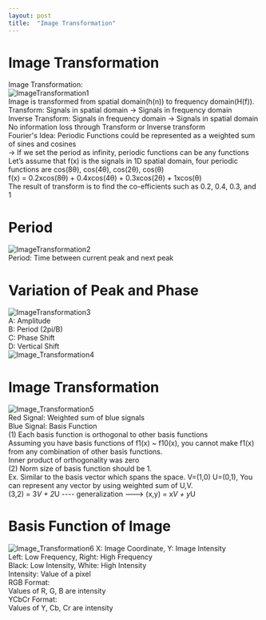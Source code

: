 ```yaml
---
layout: post
title:  "Image Transformation"
---
```

# Image Transformation
Image Transformation: <br/>
![ImageTransformation1](https://github.com/growingpenguin/growingpenguin.github.io/assets/110277903/d731815c-c144-4bd5-9ccf-e9805bfbb033) <br/>
Image is transformed from spatial domain(h(n)) to frequency domain(H(f)). <br/>
Transform: Signals in spatial domain -> Signals in frequency domain <br/>
Inverse Transform: Signals in frequency domain -> Signals in spatial domain <br/>
No information loss through Transform or Inverse transform <br/>
Fourier's Idea: Periodic Functions could be represented as a weighted sum of sines and cosines <br/>
-> If we set the period as infinity, periodic functions can be any functions<br/>
Let’s assume that f(x) is the signals in 1D spatial domain, four periodic functions are cos(8θ), cos(4θ), cos(2θ), cos(θ) <br/>
f(x) = 0.2xcos(8θ) + 0.4xcos(4θ) + 0.3xcos(2θ) + 1xcos(θ) <br/>
The result of transform is to find the co-efficients such as 0.2, 0.4, 0.3, and 1 <br/>

# Period
![ImageTransformation2](https://github.com/growingpenguin/growingpenguin.github.io/assets/110277903/68ab1487-0dec-45aa-9838-80ba6f4db792) <br/>
Period: Time between current peak and next peak <br/>
# Variation of Peak and Phase
![ImageTransformation3](https://github.com/growingpenguin/growingpenguin.github.io/assets/110277903/7a2304ec-152a-47f2-a6d7-ca4c2a616647) <br/> 
A: Amplitude <br/>
B: Period (2pi/B) <br/>
C: Phase Shift <br/>
D: Vertical Shift <br/>
![Image_Transformation4](https://github.com/growingpenguin/growingpenguin.github.io/assets/110277903/58301186-61b9-42ab-b897-13d2aa698687) <br/>

# Image Transformation 
![Image_Transformation5](https://github.com/growingpenguin/growingpenguin.github.io/assets/110277903/76cd838e-1069-4ecc-ad3f-451be3840af0) <br/>
Red Signal: Weighted sum of blue signals <br/>
Blue Signal: Basis Function <br/>
(1) Each basis function is orthogonal to other basis functions <br/>
Assuming you have basis functions of  f1(x) ~ f10(x), you cannot make f1(x) from any combination of other basis functions. <br/>
Inner product of orthogonality was zero <br/>
(2) Norm size of basis function should be 1. <br/>
Ex. Similar to the basis vector which spans the space. V=(1,0) U=(0,1), You can represent any vector by using weighted sum of U,V. <br/>
(3,2) = 3*V + 2*U ---- generalization ---> (x,y) = x*V + y*U <br/>

# Basis Function of Image 
![Image_Transformation6](https://github.com/growingpenguin/growingpenguin.github.io/assets/110277903/15a7d7d7-8cd6-492d-97a7-334a310e28e9)
X: Image Coordinate, Y: Image Intensity <br/>
Left: Low Frequency, Right: High Frequency <br/>
Black: Low Intensity, White: High Intensity <br/>
Intensity: Value of a pixel <br/>
RGB Format: <br/>
Values of R, G, B are intensity <br/>
YCbCr Format: <br/>
Values of Y, Cb, Cr are intensity <br/>

